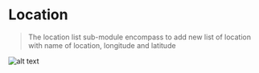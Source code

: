 # Location 
>The location list sub-module encompass to add new list of location with name of location, longitude and latitude

![alt text](<location .png>)
